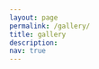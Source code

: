 ```yaml
---
layout: page
permalink: /gallery/
title: gallery
description: 
nav: true
---
```


<!-- <div>
<iframe width="600" height="900"
src="https://www.youtube.com/embed/YzueM5x8xso?loop=1">
</iframe>
</div>


<div class="row mt-3">
    <div class="col-sm mt-3 mt-md-0">
        {% include figure.html path="assets/img/takase_rio.jpg" class="img-fluid rounded z-depth-1" %}
    </div>
    <div class="col-sm mt-3 mt-md-0">
        {% include figure.html path="assets/img/oozora_subaru.jpg" class="img-fluid rounded z-depth-1" %}
    </div>
</div> -->